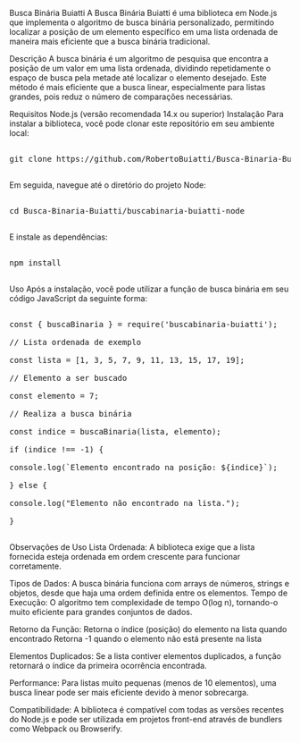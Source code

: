 Busca Binária Buiatti
A Busca Binária Buiatti é uma biblioteca em Node.js que implementa o algoritmo de busca binária personalizado, permitindo localizar a posição de um elemento específico em uma lista ordenada de maneira mais eficiente que a busca binária tradicional.

Descrição
A busca binária é um algoritmo de pesquisa que encontra a posição de um valor em uma lista ordenada, dividindo repetidamente o espaço de busca pela metade até localizar o elemento desejado. Este método é mais eficiente que a busca linear, especialmente para listas grandes, pois reduz o número de comparações necessárias.

Requisitos
Node.js (versão recomendada 14.x ou superior)
Instalação
Para instalar a biblioteca, você pode clonar este repositório em seu ambiente local:

<pre class="!overflow-visible">

git clone https://github.com/RobertoBuiatti/Busca-Binaria-Buiatti.git

</pre>

Em seguida, navegue até o diretório do projeto Node:

<pre class="!overflow-visible">

cd Busca-Binaria-Buiatti/buscabinaria-buiatti-node

</pre>

E instale as dependências:

<pre class="!overflow-visible">

npm install

</pre>

Uso
Após a instalação, você pode utilizar a função de busca binária em seu código JavaScript da seguinte forma:

<pre class="!overflow-visible">

const { buscaBinaria } = require('buscabinaria-buiatti');

// Lista ordenada de exemplo

const lista = [1, 3, 5, 7, 9, 11, 13, 15, 17, 19];

// Elemento a ser buscado

const elemento = 7;

// Realiza a busca binária

const indice = buscaBinaria(lista, elemento);

if (indice !== -1) {

console.log(`Elemento encontrado na posição: ${indice}`);

} else {

console.log("Elemento não encontrado na lista.");

}

</pre>

Observações de Uso
Lista Ordenada: A biblioteca exige que a lista fornecida esteja ordenada em ordem crescente para funcionar corretamente.

Tipos de Dados: A busca binária funciona com arrays de números, strings e objetos, desde que haja uma ordem definida entre os elementos.
Tempo de Execução: O algoritmo tem complexidade de tempo O(log n), tornando-o muito eficiente para grandes conjuntos de dados.

Retorno da Função:
Retorna o índice (posição) do elemento na lista quando encontrado
Retorna -1 quando o elemento não está presente na lista

Elementos Duplicados: Se a lista contiver elementos duplicados, a função retornará o índice da primeira ocorrência encontrada.

Performance: Para listas muito pequenas (menos de 10 elementos), uma busca linear pode ser mais eficiente devido à menor sobrecarga.

Compatibilidade: A biblioteca é compatível com todas as versões recentes do Node.js e pode ser utilizada em projetos front-end através de bundlers como Webpack ou Browserify.
